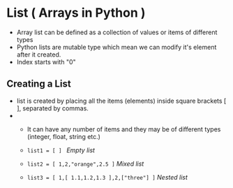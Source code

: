 # List ( Arrays in Python )

* Array list can be defined as a collection of values or items of different types
* Python lists are mutable type which mean we can modify it's element after it created.
* Index starts with "0"

## Creating a List

* list is created by placing all the items (elements) inside square brackets [ ], separated by commas.
* * It can have any number of items and they may be of different types (integer, float, string etc.)
  
  * ```list1 = [ ] ```  *Empty list*
  * ```list2 = [ 1,2,"orange",2.5 ]```  *Mixed list*
  * ```list3 = [ 1,[ 1.1,1.2,1.3 ],2,["three"] ]```  *Nested list*

##



